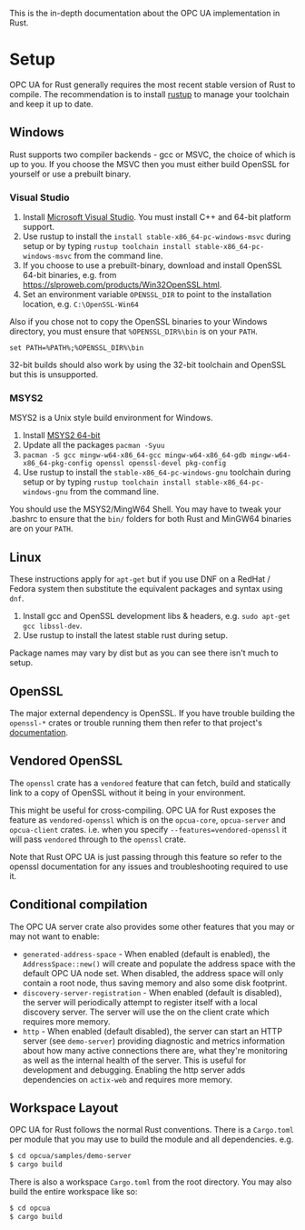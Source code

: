 This is the in-depth documentation about the OPC UA implementation in Rust.

# Setup

OPC UA for Rust generally requires the most recent stable version of Rust to compile. 
The recommendation is to install [rustup](https://rustup.rs/) to manage your toolchain and keep it 
up to date.

## Windows

Rust supports two compiler backends - gcc or MSVC, the choice of which is up to you. If you choose the MSVC then you 
must either build OpenSSL for yourself or use a prebuilt binary.

### Visual Studio

1. Install [Microsoft Visual Studio](https://visualstudio.microsoft.com/). You must install C++ and 64-bit platform support.
2. Use rustup to install the `install stable-x86_64-pc-windows-msvc` during setup or by typing `rustup toolchain install stable-x86_64-pc-windows-msvc` from the command line.
3. If you choose to use a prebuilt-binary, download and install OpenSSL 64-bit binaries, e.g. from https://slproweb.com/products/Win32OpenSSL.html.
4. Set an environment variable `OPENSSL_DIR` to point to the installation location, e.g. `C:\OpenSSL-Win64`

Also if you chose not to copy the OpenSSL binaries to your Windows directory, you must ensure that `%OPENSSL_DIR%\bin` is on your `PATH`.

```
set PATH=%PATH%;%OPENSSL_DIR%\bin
```

32-bit builds should also work by using the 32-bit toolchain and OpenSSL but this is unsupported.

### MSYS2

MSYS2 is a Unix style build environment for Windows.

1. Install [MSYS2 64-bit](http://www.msys2.org/)
2. Update all the packages `pacman -Syuu`
3. `pacman -S gcc mingw-w64-x86_64-gcc mingw-w64-x86_64-gdb mingw-w64-x86_64-pkg-config openssl openssl-devel pkg-config`
4. Use rustup to install the `stable-x86_64-pc-windows-gnu` toolchain during setup or by typing `rustup toolchain install stable-x86_64-pc-windows-gnu` from the command line.

You should use the MSYS2/MingW64 Shell. You may have to tweak your .bashrc to ensure that the `bin/` folders for both Rust and 
MinGW64 binaries are on your `PATH`. 

## Linux

These instructions apply for `apt-get` but if you use DNF on a RedHat / Fedora system then substitute the equivalent packages
and syntax using `dnf`. 

1. Install gcc and OpenSSL development libs & headers, e.g. `sudo apt-get gcc libssl-dev`.
2. Use rustup to install the latest stable rust during setup.

Package names may vary by dist but as you can see there isn't much to setup.

## OpenSSL 

The major external dependency is OpenSSL. If you have trouble building the `openssl-*` crates or trouble running them
then refer to that project's [documentation](https://docs.rs/openssl/0.10.26/openssl/). 

## Vendored OpenSSL

The `openssl` crate has a `vendored` feature that can fetch, build and statically link to a copy of OpenSSL without it 
being in your environment. 

This might be useful for cross-compiling. OPC UA for Rust exposes the feature as `vendored-openssl` which is
on the `opcua-core`, `opcua-server` and `opcua-client` crates. i.e. when you specify `--features=vendored-openssl` it will
pass `vendored` through to the `openssl` crate. 

Note that Rust OPC UA is just passing through this feature so refer to the openssl documentation for any issues 
and troubleshooting required to use it.

## Conditional compilation

The OPC UA server crate also provides some other features that you may or may not want to enable:

* `generated-address-space` - When enabled (default is enabled), the `AddressSpace::new()` will create and populate the address space
  with the default OPC UA node set. When disabled, the address space will only contain a root node, thus saving
  memory and also some disk footprint.
* `discovery-server-registration` - When enabled (default is disabled), the server will periodically attempt to register itself with
  a local discovery server. The server will use the on the client crate which requires more memory.
* `http` - When enabled (default disabled), the server can start an HTTP server (see `demo-server`) providing diagnostic and metrics information about
  how many active connections there are, what they're monitoring as well as the internal health of the server. This
  is useful for development and debugging. Enabling the http server adds dependencies on `actix-web` and requires more memory. 

## Workspace Layout

OPC UA for Rust follows the normal Rust conventions. There is a `Cargo.toml` per module that you may use to build the module
and all dependencies. e.g.

```bash
$ cd opcua/samples/demo-server
$ cargo build
```

There is also a workspace `Cargo.toml` from the root directory. You may also build the entire workspace like so:

```bash
$ cd opcua
$ cargo build
```
